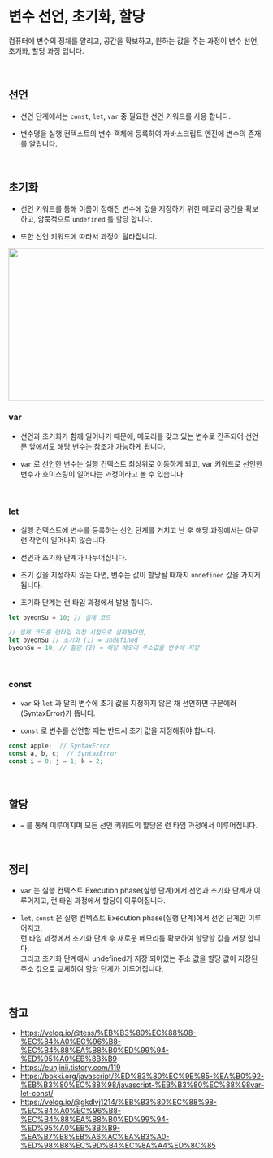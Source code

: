 # 변수 선언, 초기화, 할당
컴퓨터에 변수의 정체를 알리고, 공간을 확보하고, 원하는 값을 주는 과정이 변수 선언, 초기화, 할당 과정 입니다.

<br>

## 선언

- 선언 단계에서는 `const`, `let`, `var` 중 필요한 선언 키워드를 사용 합니다.

- 변수명을 실행 컨텍스트의 변수 객체에 등록하여 자바스크립트 엔진에 변수의 존재를 알립니다.



<br>

## 초기화
- 선언 키워드를 통해 이름이 정해진 변수에 값을 저장하기 위한 메모리 공간을 확보하고, 암묵적으로 `undefined` 를 할당 합니다.

- 또한 선언 키워드에 따라서 과정이 달라집니다. 

<img src="https://user-images.githubusercontent.com/87301268/160074297-3c7e90a1-6011-453a-8226-3b2226c0359b.jpg" width=700px height=300px background = white>


<br>


### var

- 선언과 초기화가 함께 일어나기 때문에, 메모리를 갖고 있는 변수로 간주되어 선언문 앞에서도 해당 변수는 참조가 가능하게 됩니다.

- `var` 로 선언한 변수는 실행 컨텍스트 최상위로 이동하게 되고,
var 키워드로 선언한 변수가 호이스팅이 일어나는 과정이라고 볼 수 있습니다.

<br>

### let
- 실행 컨텍스트에 변수를 등록하는 선언 단계를 거치고 난 후
해당 과정에서는 아무런 작업이 일어나지 않습니다.
- 선언과 초기화 단계가 나누어집니다.
- 초기 값을 지정하지 않는 다면, 변수는 값이 할당될 때까지 `undefined` 값을 가지게 됩니다.

- 초기화 단계는 런 타임 과정에서 발생 합니다.
```js
let byeonSu = 10; // 실제 코드

// 실제 코드를 런타임 과정 시점으로 살펴본다면,
let byeonSu // 초기화 (1) = undefined
byeonSu = 10; // 할당 (2) = 해당 메모리 주소값을 변수에 저장
```

<br>

### const
- `var` 와 `let` 과 달리 변수에 초기 값을 지정하지 않은 채 선언하면 구문에러(SyntaxError)가 뜹니다.

- `const` 로 변수를 선언할 때는 반드시 초기 값을 지정해줘야 합니다.
```js
const apple;  // SyntaxError
const a, b, c;  // SyntaxError
const i = 0; j = 1; k = 2;
```

<br>

## 할당
- `=` 를 통해 이루어지며 모든 선언 키워드의 할당은 런 타임 과정에서 이루어집니다.

<br>

## 정리
- `var` 는 실행 컨텍스트 Execution phase(실행 단계)에서 선언과 초기화 단계가 이루어지고, 런 타임 과정에서 할당이 이루어집니다.

- `let`, `const` 은 실행 컨텍스트 Execution phase(실행 단계)에서 선언 단계만 이루어지고, <br>런 타임 과정에서 초기화 단계 후 새로운 메모리를 확보하여 할당할 값을 저장 합니다.
<br> 그리고 초기화 단계에서 undefined가 저장 되어있는 주소 값을 할당 값이 저장된 주소 값으로 교체하여 할당 단계가 이루어집니다.


<br>

## 참고
- https://velog.io/@tess/%EB%B3%80%EC%88%98-%EC%84%A0%EC%96%B8-%EC%B4%88%EA%B8%B0%ED%99%94-%ED%95%A0%EB%8B%B9
- https://eunjinii.tistory.com/119
- https://bokki.org/javascript/%ED%83%80%EC%9E%85-%EA%B0%92-%EB%B3%80%EC%88%98/javascript-%EB%B3%80%EC%88%98var-let-const/
- https://velog.io/@gkdlvj1214/%EB%B3%80%EC%88%98-%EC%84%A0%EC%96%B8-%EC%B4%88%EA%B8%B0%ED%99%94-%ED%95%A0%EB%8B%B9-%EA%B7%B8%EB%A6%AC%EA%B3%A0-%ED%98%B8%EC%9D%B4%EC%8A%A4%ED%8C%85